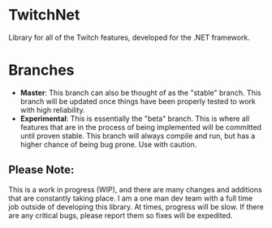 # TwitchNet
Library for all of the Twitch features, developed for the .NET framework. 

# Branches
- **Master**: This branch can also be thought of as the "stable" branch. This branch will be updated once things have been properly tested to work with high reliability.
- **Experimental**: This is essentially the "beta" branch. This is where all features that are in the process of being implemented will be committed until proven stable. This branch will always compile and run, but has a higher chance of being bug prone. Use with caution.

## Please Note:
This is a work in progress (WIP), and there are many changes and additions that are constantly taking place. I am a one man dev team with a full time job outside of developing this library. At times, progress will be slow. If there are any critical bugs, please report them so fixes will be expedited.
